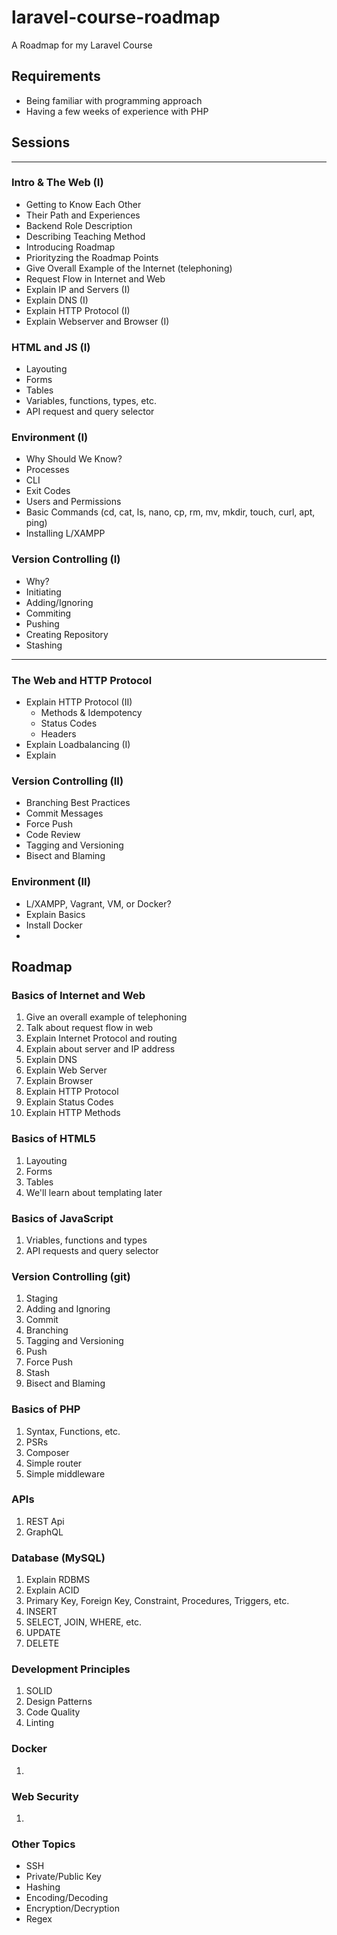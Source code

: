 # laravel-course-roadmap
A Roadmap for my Laravel Course

## Requirements
 - Being familiar with programming approach
 - Having a few weeks of experience with PHP

## Sessions

---

### Intro & The Web (I)
- Getting to Know Each Other
- Their Path and Experiences
- Backend Role Description
- Describing Teaching Method
- Introducing Roadmap
- Priorityzing the Roadmap Points
- Give Overall Example of the Internet (telephoning)
- Request Flow in Internet and Web
- Explain IP and Servers (I)
- Explain DNS (I)
- Explain HTTP Protocol (I)
- Explain Webserver and Browser (I)

### HTML and JS (I)
- Layouting
- Forms
- Tables
- Variables, functions, types, etc.
- API request and query selector

### Environment (I)
- Why Should We Know?
- Processes
- CLI
- Exit Codes
- Users and Permissions
- Basic Commands (cd, cat, ls, nano, cp, rm, mv, mkdir, touch, curl, apt, ping)
- Installing L/XAMPP 

### Version Controlling (I)
- Why?
- Initiating
- Adding/Ignoring
- Commiting
- Pushing
- Creating Repository
- Stashing

---

### The Web and HTTP Protocol
- Explain HTTP Protocol (II)
  - Methods & Idempotency
  - Status Codes
  - Headers
- Explain Loadbalancing (I)
- Explain 

### Version Controlling (II)
- Branching Best Practices
- Commit Messages
- Force Push
- Code Review
- Tagging and Versioning
- Bisect and Blaming

### Environment (II)
- L/XAMPP, Vagrant, VM, or Docker?
- Explain Basics
- Install Docker
- 










## Roadmap

### Basics of Internet and Web
1. Give an overall example of telephoning
1. Talk about request flow in web
1. Explain Internet Protocol and routing
1. Explain about server and IP address
1. Explain DNS
1. Explain Web Server
1. Explain Browser
1. Explain HTTP Protocol
1. Explain Status Codes
1. Explain HTTP Methods

### Basics of HTML5
1. Layouting
1. Forms
1. Tables
1. We'll learn about templating later

### Basics of JavaScript
1. Vriables, functions and types
1. API requests and query selector

### Version Controlling (git)
1. Staging
1. Adding and Ignoring
1. Commit
1. Branching
1. Tagging and Versioning
1. Push
1. Force Push
1. Stash
1. Bisect and Blaming

### Basics of PHP
1. Syntax, Functions, etc.
1. PSRs
1. Composer
1. Simple router
1. Simple middleware

### APIs
1. REST Api
1. GraphQL

### Database (MySQL)
1. Explain RDBMS
1. Explain ACID
1. Primary Key, Foreign Key, Constraint, Procedures, Triggers, etc.
1. INSERT
1. SELECT, JOIN, WHERE, etc.
1. UPDATE
1. DELETE

### Development Principles
1. SOLID
1. Design Patterns
1. Code Quality
1. Linting



### Docker
1. 

### Web Security
1. 

### Other Topics
- SSH
- Private/Public Key
- Hashing
- Encoding/Decoding
- Encryption/Decryption
- Regex
